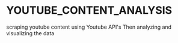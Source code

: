# YOUTUBE_CONTENT_ANALYSIS
scraping youtube content using Youtube API's Then analyzing and visualizing the data
